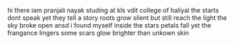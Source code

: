 hi there iam pranjali nayak studing at kls vdit college of haliyal
the starts dont speak yet they tell a story
roots grow silent but still reach the light
the sky broke open ansd i found myself inside the stars
petals fall yet the frangance lingers
some scars glow brighter than unkown skin